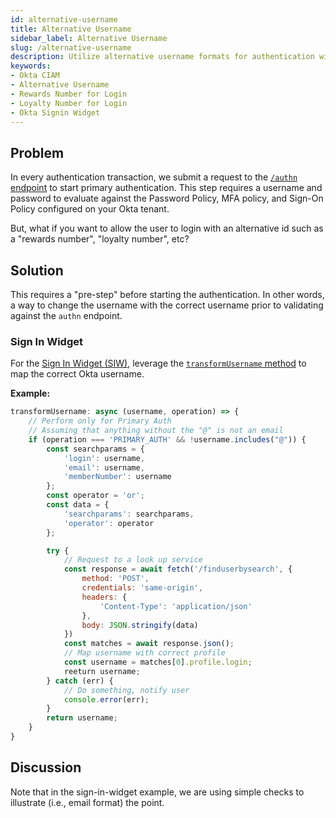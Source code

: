 ```yaml
---
id: alternative-username
title: Alternative Username
sidebar_label: Alternative Username
slug: /alternative-username
description: Utilize alternative username formats for authentication with the Okta Signin Widget.
keywords:
- Okta CIAM
- Alternative Username
- Rewards Number for Login
- Loyalty Number for Login
- Okta Signin Widget
---
```


## Problem
In every authentication transaction, we submit a request to the [`/authn` endpoint](https://developer.okta.com/docs/reference/api/authn/) to start primary authentication. This step requires a username and password to evaluate against the Password Policy, MFA policy, and Sign-On Policy configured on your Okta tenant.

But, what if you want to allow the user to login with an alternative id such as a "rewards number", "loyalty number", etc?

## Solution
This requires a "pre-step" before starting the authentication. In other words, a way to change the username with the correct username prior to validating against the `authn` endpoint.

### Sign In Widget
For the [Sign In Widget (SIW)](https://developer.okta.com/code/javascript/okta_sign-in_widget/), leverage the [`transformUsername` method](https://github.com/okta/okta-signin-widget#username-and-password) to map the correct Okta username.

**Example:**
```js
transformUsername: async (username, operation) => {
    // Perform only for Primary Auth
    // Assuming that anything without the "@" is not an email
    if (operation === 'PRIMARY_AUTH' && !username.includes("@")) {
        const searchparams = {
            'login': username,
            'email': username,
            'memberNumber': username
        };
        const operator = 'or';
        const data = {
            'searchparams': searchparams,
            'operator': operator
        };

        try {
            // Request to a look up service
            const response = await fetch('/finduserbysearch', {
                method: 'POST',
                credentials: 'same-origin',
                headers: {
                    'Content-Type': 'application/json'
                },
                body: JSON.stringify(data)
            })
            const matches = await response.json();
            // Map username with correct profile
            const username = matches[0].profile.login;
            reeturn username;
        } catch (err) {
            // Do something, notify user
            console.error(err);
        }
        return username;
    }
}
```

## Discussion
Note that in the sign-in-widget example, we are using simple checks to illustrate (i.e., email format) the point.